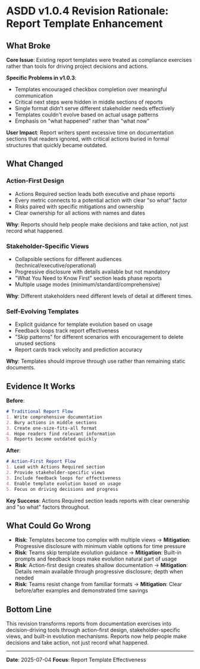 # ASDD v1.0.4 Revision Rationale: Report Template Enhancement

## What Broke

**Core Issue**: Existing report templates were treated as compliance exercises rather than tools for driving project decisions and actions.

**Specific Problems in v1.0.3**:
- Templates encouraged checkbox completion over meaningful communication
- Critical next steps were hidden in middle sections of reports
- Single format didn't serve different stakeholder needs effectively
- Templates couldn't evolve based on actual usage patterns
- Emphasis on "what happened" rather than "what now"

**User Impact**: Report writers spent excessive time on documentation sections that readers ignored, with critical actions buried in formal structures that quickly became outdated.

## What Changed

### Action-First Design
- Actions Required section leads both executive and phase reports
- Every metric connects to a potential action with clear "so what" factor
- Risks paired with specific mitigations and ownership
- Clear ownership for all actions with names and dates

**Why**: Reports should help people make decisions and take action, not just record what happened.

### Stakeholder-Specific Views
- Collapsible sections for different audiences (technical/executive/operational)
- Progressive disclosure with details available but not mandatory
- "What You Need to Know First" section leads phase reports
- Multiple usage modes (minimum/standard/comprehensive)

**Why**: Different stakeholders need different levels of detail at different times.

### Self-Evolving Templates
- Explicit guidance for template evolution based on usage
- Feedback loops track report effectiveness
- "Skip patterns" for different scenarios with encouragement to delete unused sections
- Report cards track velocity and prediction accuracy

**Why**: Templates should improve through use rather than remaining static documents.

## Evidence It Works

**Before**:
```markdown
# Traditional Report Flow
1. Write comprehensive documentation
2. Bury actions in middle sections
3. Create one-size-fits-all format
4. Hope readers find relevant information
5. Reports become outdated quickly
```

**After**:
```markdown
# Action-First Report Flow
1. Lead with Actions Required section
2. Provide stakeholder-specific views
3. Include feedback loops for effectiveness
4. Enable template evolution based on usage
5. Focus on driving decisions and progress
```

**Key Success**: Actions Required section leads reports with clear ownership and "so what" factors throughout.

## What Could Go Wrong

- **Risk**: Templates become too complex with multiple views → **Mitigation**: Progressive disclosure with minimum viable options for time pressure
- **Risk**: Teams skip template evolution guidance → **Mitigation**: Built-in prompts and feedback loops make evolution natural part of usage
- **Risk**: Action-first design creates shallow documentation → **Mitigation**: Details remain available through progressive disclosure; depth when needed
- **Risk**: Teams resist change from familiar formats → **Mitigation**: Clear before/after examples and demonstrated time savings

## Bottom Line

This revision transforms reports from documentation exercises into decision-driving tools through action-first design, stakeholder-specific views, and built-in evolution mechanisms. Reports now help people make decisions and take action, not just record what happened.

---

**Date**: 2025-07-04
**Focus**: Report Template Effectiveness